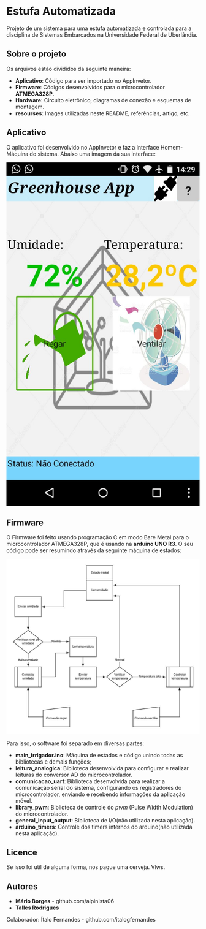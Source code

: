 # Estufa Automatizada
Projeto de um sistema para uma estufa automatizada e controlada para a disciplina de Sistemas Embarcados na Universidade Federal de Uberlândia.

## Sobre o projeto

Os arquivos estão divididos da seguinte maneira:
* **Aplicativo**: Código para ser importado no AppInvetor.
* **Firmware**: Códigos desenvolvidos para o microcontrolador **ATMEGA328P**.
* **Hardware**: Circuito eletrônico, diagramas de conexão e esquemas de montagem.
* **resourses**: Images utilizadas neste README, referências, artigo, etc.

## Aplicativo

O aplicativo foi desenvolvido no AppInvetor e faz a interface Homem-Máquina do sistema. Abaixo uma imagem da sua interface:

![](Aplicativo/print_do_app.jpeg)

## Firmware

O Firmware foi feito usando programação C em modo Bare Metal para o microcontrolador ATMEGA328P, que é usando na **arduino UNO R3**. O seu código pode ser resumindo através da seguinte máquina de estados:

![](Maquina_de_estados_Estufa_controlada.jpg)

Para isso, o software foi separado em diversas partes:
* **main_irrigador.ino**: Máquina de estados e código unindo todas as bibliotecas e demais funções;
* **leitura_analogica**: Biblioteca desenvolvida para configurar e realizar leituras do conversor AD do microcontrolador.
* **comunicacao_uart**: Biblioteca desenvolvida para realizar a comunicação serial do sistema, configurando os registradores do microcontrolador, enviando e recebendo informações da aplicação móvel.
* **library_pwm**: Biblioteca de controle do *pwm* (Pulse Width Modulation) do microcontrolador.
* **general_input_output**: Biblioteca de I/O(não utilizada nesta aplicação).
* **arduino_timers**: Controle dos timers internos do arduino(não utilizada nesta aplicação).

## Licence

Se isso foi util de alguma forma, nos pague uma cerveja. Vlws.

## Autores

* **Mário Borges** - github.com/alpinista06
* **Talles Rodrigues**

Colaborador: Ítalo Fernandes - github.com/italogfernandes
